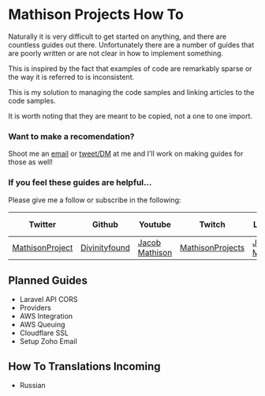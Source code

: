 # Mathison Projects How To

Naturally it is very difficult to get started on anything, and there are countless guides out there. Unfortunately there are a number of guides that are poorly written or are not clear in how to implement something.

This is inspired by the fact that examples of code are remarkably sparse or the way it is referred to is inconsistent.

This is my solution to managing the code samples and linking articles to the code samples.

It is worth noting that they are meant to be copied, not a one to one import.


### Want to make a recomendation?

Shoot me an [email](mailto:jacob@mathisonprojects.com) or [tweet/DM](http://twitter.com/MathisonProject) at me and I'll work on making guides for those as well!

### If you feel these guides are helpful...

Please give me a follow or subscribe in the following:

|Twitter|Github|Youtube|Twitch|Linkedin|Personal Site|
| ----- | ---- | ----- | ---- | ------ | ----------- |
|[MathisonProject](https://twitter.com/MathisonProject)|[Divinityfound](https://github.com/Divinityfound)|[Jacob Mathison](https://www.youtube.com/channel/UCNNxB1TRbdJxE_y51sJb9DA)|[MathisonProjects](http://twitch.tv/mathisonprojects)|[Jacob Mathison](https://www.linkedin.com/in/jacob-a-mathison-62359912/)|[Mathison Projects](http://mathisonprojects.com)|

## Planned Guides

- Laravel API CORS
- Providers
- AWS Integration
- AWS Queuing
- Cloudflare SSL
- Setup Zoho Email

## How To Translations Incoming
- Russian